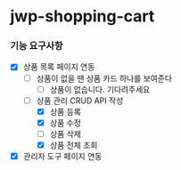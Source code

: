 # jwp-shopping-cart

### 기능 요구사항

- [x] 상품 목록 페이지 연동
    - [ ] 상품이 없을 땐 상품 카드 하나를 보여준다
        - [ ] 상품이 없습니다. 기다려주세요

    - [ ] 상품 관리 CRUD API 작성
        - [x] 상품 등록
        - [x] 상품 수정
        - [ ] 상품 삭제
        - [x] 상품 전체 조회
- [x] 관리자 도구 페이지 연동

